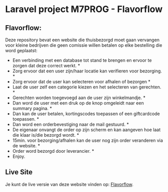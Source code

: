 # Laravel project M7PROG - Flavorflow

## Flavorflow:

Deze repository bevat een website die thuisbezorgd moet gaan vervangen voor kleine bedrijven die geen comissie willen betalen op elke bestelling die word geplaatst:

- Een verbinding met een database tot stand te brengen en ervoor te zorgen dat deze correct werkt. *
- Zorg ervoor dat een user zijn/haar locatie kan verifieren voor bezorging. *
- Zorg ervoor dat de user kan selecteren voor afhalen of bezorgen *
- Laat de user zelf een categorie kiezen en het selecteren van gerechten. *
- Gerechten worden toegevoegd aan de user zijn winkelmandje. *
- Dan word de user met een druk op de knop omgeleidt naar een summary pagina. *
- Dan kan de user betalen, kortingscodes toepassen of een giftcardcode toepassen. *
- Dan word een orderbevestiging naar de mail gestuurd. *
- De eigenaar onvangt de order op zijn scherm en kan aangeven hoe laat die klaar is/die bezorgd wordt. *
- 15min. voor bezorging/afhalen kan de user nog zijn order veranderen via de website. *
- Order word bezorgd door leverancier. *
- Enjoy.

## Live Site

Je kunt de live versie van deze website vinden op: [Flavorflow](https://tygojedema.xyz/flavorflow/).
